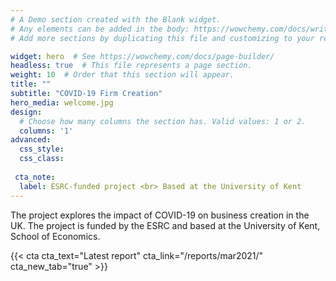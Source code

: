 ```yaml
---
# A Demo section created with the Blank widget.
# Any elements can be added in the body: https://wowchemy.com/docs/writing-markdown-latex/
# Add more sections by duplicating this file and customizing to your requirements.

widget: hero  # See https://wowchemy.com/docs/page-builder/
headless: true  # This file represents a page section.
weight: 10  # Order that this section will appear.
title: ""
subtitle: "COVID-19 Firm Creation"
hero_media: welcome.jpg
design:
  # Choose how many columns the section has. Valid values: 1 or 2.
  columns: '1'
advanced:
  css_style:
  css_class:
 
 cta_note:
  label: ESRC-funded project <br> Based at the University of Kent
---
```


The project explores the impact of COVID-19 on business creation in the UK. The project is funded by the ESRC and based at the University of Kent, School of Economics.


{{< cta cta_text="Latest report" cta_link="/reports/mar2021/"  cta_new_tab="true" >}}
